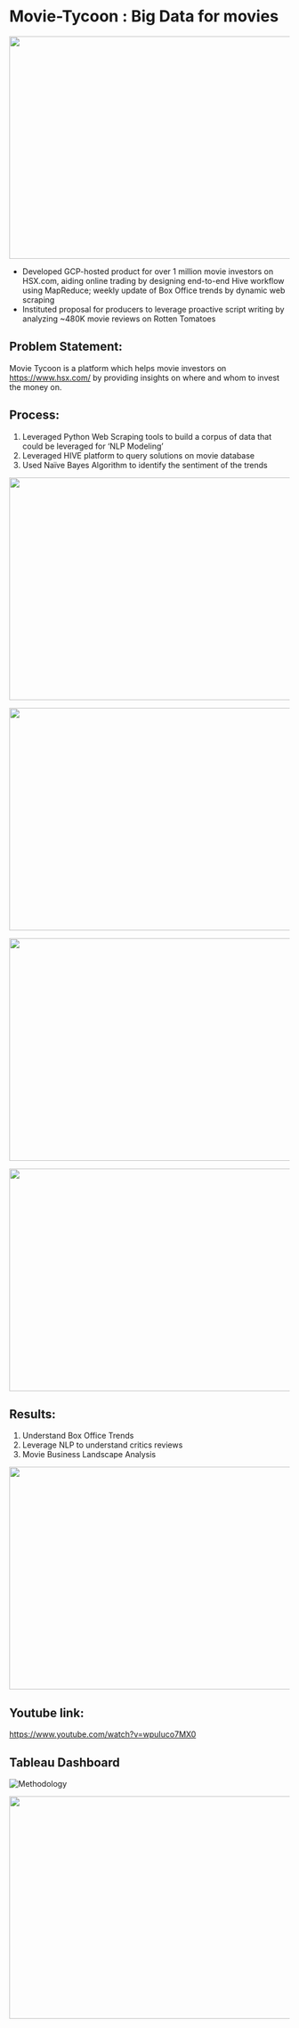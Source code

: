 # Movie-Tycoon : Big Data for movies

<p align="center">
  <img width="560" height="400" src="https://github.com/akshay-madar/MovieTycoon-gcp-based-BI-tool/blob/master/tycoon/movie-tycoon.PNG">
</p>

- Developed GCP-hosted product for over 1 million movie investors on HSX.com, aiding online trading by designing end-to-end Hive workflow using MapReduce; weekly update of Box Office trends by dynamic web scraping
- Instituted proposal for producers to leverage proactive script writing by analyzing ~480K movie reviews on Rotten Tomatoes

## Problem Statement:
Movie Tycoon is a platform which helps movie investors on https://www.hsx.com/ by providing insights on where and whom to invest the money on.

## Process:
1. Leveraged Python Web Scraping tools to build a corpus of data that could be leveraged for ‘NLP Modeling’
2. Leveraged HIVE platform to query solutions on movie database
3. Used Naïve Bayes Algorithm to identify the sentiment of the trends

<p align="center">
  <img width="560" height="400" src="https://github.com/akshay-madar/MovieTycoon-gcp-based-BI-tool/blob/master/tycoon/architecture.PNG">
</p>

<p align="center">
  <img width="560" height="400" src="https://github.com/akshay-madar/MovieTycoon-gcp-based-BI-tool/blob/master/tycoon/pipeline.PNG">
</p>

<p align="center">
  <img width="560" height="400" src="https://github.com/akshay-madar/MovieTycoon-gcp-based-BI-tool/blob/master/tycoon/pipeline1.PNG">
</p>

<p align="center">
  <img width="560" height="400" src="https://github.com/akshay-madar/MovieTycoon-gcp-based-BI-tool/blob/master/tycoon/pipeline2.PNG">
</p>

## Results:
1. Understand Box Office Trends
2. Leverage NLP to understand critics reviews
3. Movie Business Landscape Analysis

<p align="center">
  <img width="560" height="400" src="https://media.giphy.com/media/3o6Ztl7RvfwCp9mqhW/giphy.gif">
</p>

## Youtube link:
https://www.youtube.com/watch?v=wpuIuco7MX0

## Tableau Dashboard
![Methodology](https://github.com/akshay-madar/codestack/blob/master/ML-DL%20Projects/Cloud%20Based%20BI%20Platform%20-%20Movie%20Tycoon/Movie%20Tycoon.png)

<p align="center">
  <img width="560" height="400" src="https://github.com/akshay-madar/MovieTycoon-gcp-based-BI-tool/blob/master/tycoon/product-logo.PNG">
</p>
